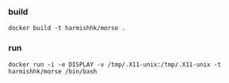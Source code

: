 ### build
```docker build -t harmishhk/morse .```

### run
```docker run -i -e DISPLAY -v /tmp/.X11-unix:/tmp/.X11-unix -t harmishhk/morse /bin/bash```
